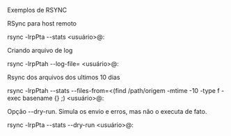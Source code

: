Exemplos de RSYNC

RSync para host remoto

rsync -lrpPta --stats <usuário>@:

Criando arquivo de log

rsync -lrpPtah --log-file= <usuário>@:

Rsync dos arquivos dos ultimos 10 dias

rsync -lrpPtah --stats --files-from=<(find /path/origem -mtime -10 -type f -exec basename {} ;) <usuário>@:

Opção --dry-run. Simula os envio e erros, mas não o executa de fato.

rsync -lrpPta --stats --dry-run <usuário>@: